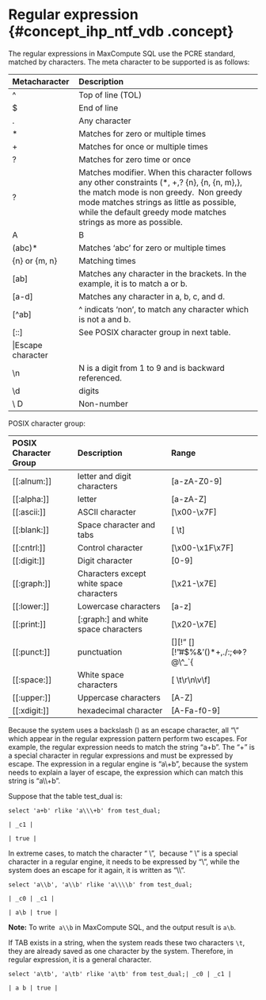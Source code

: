 # Regular expression {#concept_ihp_ntf_vdb .concept}

The regular expressions in MaxCompute SQL use the PCRE standard, matched by characters. The meta character to be supported is as follows:

|Metacharacter|Description|
|:------------|:----------|
|^|Top of line \(TOL\)|
|$|End of line|
|.|Any character|
|\*|Matches for zero or multiple times|
|+|Matches for once or multiple times|
|?|Matches for zero time or once|
|?|Matches modifier. When this character follows any other constraints \(\*, +,? \{n\}, \{n, \{n, m\},\},  the match mode is non greedy.  Non greedy mode matches strings as little as possible,  while the default greedy mode matches strings as more as possible.|
|A | B|A or B|
|\(abc\)\*|Matches ‘abc’ for zero or multiple times|
|\{n\} or \{m, n\}|Matching times|
|\[ab\]|Matches any character in the brackets. In the example, it is to match a or b.|
|\[a-d\]|Matches any character in a, b, c, and d.|
|\[^ab\]|^ indicats ‘non’, to match any character which is not a and b.|
|\[::\]|See POSIX character group in next table.|
|\\|Escape character|
|\\n|N is a digit from 1 to 9 and is backward referenced.|
|\\d|digits|
|\\ D|Non-number|

POSIX character group:

|POSIX Character Group|Description|Range|
|:--------------------|:----------|:----|
|\[\[:alnum:\]\]|letter and digit characters|\[a-zA-Z0-9\]|
|\[\[:alpha:\]\]|letter|\[a-zA-Z\]|
|\[\[:ascii:\]\]|ASCII character|\[\\x00-\\x7F\]|
|\[\[:blank:\]\]|Space character and tabs|\[ \\t\]|
|\[\[:cntrl:\]\]|Control character|\[\\x00-\\x1F\\x7F\]|
|\[\[:digit:\]\]|Digit character|\[0-9\]|
|\[\[:graph:\]\]|Characters except white space characters|\[\\x21-\\x7E\]|
|\[\[:lower:\]\]|Lowercase characters|\[a-z\]|
|\[\[:print:\]\]|\[:graph:\] and white space characters|\[\\x20-\\x7E\]|
|\[\[:punct:\]\]|punctuation|\[\]\[!” \[\]\[!”\#$%&’\(\)\*+,./:;<=\>? @\\^\_\`\{|\}~-\]|
|\[\[:space:\]\]|White space characters|\[ \\t\\r\\n\\v\\f\]|
|\[\[:upper:\]\]|Uppercase characters|\[A-Z\]|
|\[\[:xdigit:\]\]|hexadecimal character|\[A-Fa-f0-9\]|

Because the system uses a backslash \(\) as an escape character, all “\\” which appear in the regular expression pattern perform two escapes. For example, the regular expression needs to match the string “a+b”. The “+” is a special character in regular expressions and must be expressed by escape. The expression in a regular engine is “a\\+b”, because the system needs to explain a layer of escape, the expression which can match this string is “a\\\\+b”. 

Suppose that the table test\_dual is:

```
select 'a+b' rlike 'a\\\+b' from test_dual;

| _c1 |

| true |

```

In extreme cases, to match the character “ \\”,  because “ \\” is a special character in a regular engine, it needs to be expressed by “\\”, while the system does an escape for it again, it is written as “\\\\”.

```
select 'a\\b', 'a\\b' rlike 'a\\\\b' from test_dual;

| _c0 | _c1 |

| a\b | true |

```

**Note:** To write  `a\\b` in MaxCompute SQL, and the output result is `a\b`.

If TAB exists in a string, when the system reads these two characters `\t`, they are already saved as one character by the system. Therefore, in regular expression, it is a general character.

```
select 'a\tb', 'a\tb' rlike 'a\tb' from test_dual;| _c0 | _c1 |

| a b | true |

```

